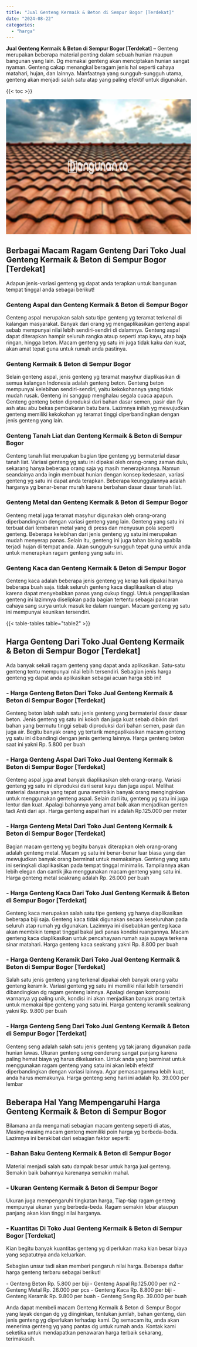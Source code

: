 ```yaml
---
title: "Jual Genteng Kermaik & Beton di Sempur Bogor [Terdekat]"
date: "2024-08-22"
categories: 
  - "harga"
---
```


**Jual Genteng Kermaik & Beton di Sempur Bogor \[Terdekat\]** – Genteng merupakan beberapa material penting dalam sebuah hunian maupun bangunan yang lain. Dg memakai genteng akan menciptakan hunian sangat nyaman. Genteng cakap menangkal beragam jenis hal seperti cahaya matahari, hujan, dan lainnya. Manfaatnya yang sungguh-sungguh utama, genteng akan menjadi salah satu atap yang paling efektif untuk digunakan.

{{< toc >}}

![Jual Genteng Kermaik & Beton di Sempur Bogor [Terdekat]](/images/genteng-minimalis-murah32.png)

## Berbagai Macam Ragam Genteng Dari Toko Jual Genteng Kermaik & Beton di Sempur Bogor \[Terdekat\]

Adapun jenis-variasi genteng yg dapat anda terapkan untuk bangunan tempat tinggal anda sebagai berikut!

### Genteng Aspal dan Genteng Kermaik & Beton di Sempur Bogor

Genteng aspal merupakan salah satu tipe genteng yg teramat terkenal di kalangan masyarakat. Banyak dari orang yg mengaplikasikan genteng aspal sebab mempunyai nilai lebih sendiri-sendiri di dalamnya. Genteng aspal dapat diterapkan hampir seluruh rangka ataup seperti atap kayu, atap baja ringan, hingga beton. Macam genteng yg satu ini juga tidak kaku dan kuat, akan amat tepat guna untuk rumah anda pastinya.

### Genteng Kermaik & Beton di Sempur Bogor

Selain genteng aspal, jenis genteng yg teramat masyhur diaplikasikan di semua kalangan Indonesia adalah genteng beton. Genteng beton mempunyai kelebihan sendiri-sendiri, yaitu kekokohannya yang tidak mudah rusak. Genteng ini sanggup menghalau segala cuaca apapun. Genteng genteng beton diproduksi dari bahan dasar semen, pasir dan fly ash atau abu bekas pembakaran batu bara. Lazimnya inilah yg mewujudkan genteng memiliki kekokohan yg teramat tinggi diperbandingkan dengan jenis genteng yang lain.

### Genteng Tanah Liat dan Genteng Kermaik & Beton di Sempur Bogor

Genteng tanah liat merupakan bagian tipe genteng yg bermaterial dasar tanah liat. Variasi genteng yg satu ini dipakai oleh orang-orang zaman dulu, sekarang hanya beberapa orang saja yg masih menerapkannya. Namun seandainya anda ingin membuat hunian dengan konsep kedesaan, variasi genteng yg satu ini dapat anda terapkan. Beberapa keunggulannya adalah harganya yg benar-benar murah karena berbahan dasar dasar tanah liat.

### Genteng Metal dan Genteng Kermaik & Beton di Sempur Bogor

Genteng metal juga teramat masyhur digunakan oleh orang-orang diperbandingkan dengan variasi genteng yang lain. Genteng yang satu ini terbuat dari lembaran metal yang di press dan menyusun pola seperti genteng. Beberapa kelebihan dari jenis genteng yg satu ini merupakan mudah menyerap panas. Selain itu, genteng ini juga tahan bising apabila terjadi hujan di tempat anda. Akan sungguh-sungguh tepat guna untuk anda untuk menerapkan ragam genteng yang satu ini.

### Genteng Kaca dan Genteng Kermaik & Beton di Sempur Bogor

Genteng kaca adalah beberapa jenis genteng yg kerap kali dipakai hanya beberapa buah saja. tidak seluruh genteng kaca diaplikasikan di atap karena dapat menyebabkan panas yang cukup tinggi. Untuk pengaplikasian genteng ini lazimnya diselipkan pada bagian tertentu sebagai pancaran cahaya sang surya untuk masuk ke dalam ruangan. Macam genteng yg satu ini mempunyai keunikan tersendiri.

{{< table-tables table="table2" >}}

## Harga Genteng Dari Toko Jual Genteng Kermaik & Beton di Sempur Bogor \[Terdekat\]

Ada banyak sekali ragam genteng yang dapat anda aplikasikan. Satu-satu genteng tentu mempunyai nilai lebih tersendiri. Sebagian jenis harga genteng yg dapat anda aplikasikan sebagai acuan harga sbb ini!

### \- Harga Genteng Beton Dari Toko Jual Genteng Kermaik & Beton di Sempur Bogor \[Terdekat\]

Genteng beton ialah salah satu jenis genteng yang bermaterial dasar dasar beton. Jenis genteng yg satu ini kokoh dan juga kuat sebab dibikin dari bahan yang bermutu tinggi sebab diproduksi dari bahan semen, pasir dan juga air. Begitu banyak orang yg tertarik mengaplikasikan macam genteng yg satu ini dibandingi dengan jenis genteng lainnya. Harga genteng beton saat ini yakni Rp. 5.800 per buah

### \- Harga Genteng Aspal Dari Toko Jual Genteng Kermaik & Beton di Sempur Bogor \[Terdekat\]

Genteng aspal juga amat banyak diaplikasikan oleh orang-orang. Variasi genteng yg satu ini diproduksi dari serat kayu dan juga aspal. Melihat material dasarnya yang tepat guna membikin banyak orang menginginkan untuk menggunakan genteng aspal. Selain dari itu, genteng yg satu ini juga lentur dan kuat. Apalagi bahannya yang amat baik akan menjadikan genten tadi Anti dari api. Harga genteng aspal hari ini adalah Rp.125.000 per meter

### \- Harga Genteng Metal Dari Toko Jual Genteng Kermaik & Beton di Sempur Bogor \[Terdekat\]

Bagian macam genteng yg begitu banyak diterapkan oleh orang-orang adalah genteng metal. Macam yg satu ini benar-benar luar biasa yang dan mewujudkan banyak orang berminat untuk memakainya. Genteng yang satu ini seringkali diaplikasikan pada tempat tinggal minimalis. Tampilannya akan lebih elegan dan cantik jika menggunakan macam genteng yang satu ini. Harga genteng metal seakrang adalah Rp. 26.000 per buah

### \- Harga Genteng Kaca Dari Toko Jual Genteng Kermaik & Beton di Sempur Bogor \[Terdekat\]

Genteng kaca merupakan salah satu tipe genteng yg hanya diaplikasikan beberapa biji saja. Genteng kaca tidak digunakan secara keseluruhan pada seluruh atap rumah yg digunakan. Lazimnya ini disebabkan genteg kaca akan membikin tempat tinggal bakal jadi panas kondisi ruangannya. Macam genteng kaca diaplikasikan untuk pencahayaan rumah saja supaya terkena sinar matahari. Harga genteng kaca seakrang yakni Rp. 8.800 per buah

### \- Harga Genteng Keramik Dari Toko Jual Genteng Kermaik & Beton di Sempur Bogor \[Terdekat\]

Salah satu jenis genteng yang terkenal dipakai oleh banyak orang yaitu genteng keramik. Variasi genteng yg satu ini memiliki nilai lebih tersendiri dibandingkan dg ragam genteng lainnya. Apalagi dengan komposisi warnanya yg paling unik, kondisi ini akan menjadikan banyak orang tertaik untuk memakai tipe genteng yang satu ini. Harga genteng keramik seakrang yakni Rp. 9.800 per buah

### \- Harga Genteng Seng Dari Toko Jual Genteng Kermaik & Beton di Sempur Bogor \[Terdekat\]

Genteng seng adalah salah satu jenis genteng yg tak jarang digunakan pada hunian lawas. Ukuran genteng seng cenderung sangat panjang karena paling hemat biaya yg harus dikeluarkan. Untuk anda yang berminat untuk menggunakan ragam genteng yang satu ini akan lebih efektif diperbandingkan dengan variasi lainnya. Agar pemasangannya lebih kuat, anda harus memakunya. Harga genteng seng hari ini adalah Rp. 39.000 per lembar

## Beberapa Hal Yang Mempengaruhi Harga Genteng Kermaik & Beton di Sempur Bogor

Bilamana anda mengamati sebagian macam genteng seperti di atas, Masing-masing macam genteng memiliki poin harga yg berbeda-beda. Lazimnya ini berakibat dari sebagian faktor seperti:

### \- Bahan Baku Genteng Kermaik & Beton di Sempur Bogor

Material menjadi salah satu dampak besar untuk harga jual genteng. Semakin baik bahannya karenanya semakin mahal.

### \- Ukuran Genteng Kermaik & Beton di Sempur Bogor

Ukuran juga mempengaruhi tingkatan harga, Tiap-tiap ragam genteng mempunyai ukuran yang berbeda-beda. Ragam semakin lebar ataupun panjang akan kian tinggi nilai harganya.

### \- Kuantitas Di Toko Jual Genteng Kermaik & Beton di Sempur Bogor \[Terdekat\]

Kian begitu banyak kuantitas genteng yg diperlukan maka kian besar biaya yang sepatutnya anda keluarkan.

Sebagian unsur tadi akan memberi pengaruh nilai harga. Beberapa daftar harga genteng terbaru sebagai berikut!

\- Genteng Beton Rp. 5.800 per biji - Genteng Aspal Rp.125.000 per m2 - Genteng Metal Rp. 26.000 per pcs - Genteng Kaca Rp. 8.800 per biji - Genteng Keramik Rp. 9.800 per buah - Genteng Seng Rp. 39.000 per buah

Anda dapat membeli macam Genteng Kermaik & Beton di Sempur Bogor yang layak dengan dg yg diinginkan, tentukan jumlah, bahan genteng, dan jenis genteng yg diperlukan terhadap kami. Dg semacam itu, anda akan menerima genteng yg yang pantas dg untuk rumah anda. Kontak kami seketika untuk mendapatkan penawaran harga terbaik sekarang, terimakasih.
